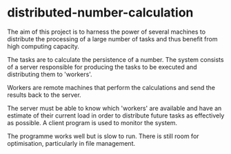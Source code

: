 # distributed-number-calculation
The aim of this project is to harness the power of several machines to distribute the processing of a large number of tasks and thus benefit from high computing capacity.

The tasks are to calculate the persistence of a number. 
The system consists of a server responsible for producing the tasks to be executed and distributing them to 'workers'. 

Workers are remote machines that perform the calculations and send the results back to the server. 

The server must be able to know which 'workers' are available and have an estimate of their current load in order to distribute future tasks as effectively as possible.
A client program is used to monitor the system. 

The programme works well but is slow to run. There is still room for optimisation, particularly in file management. 

